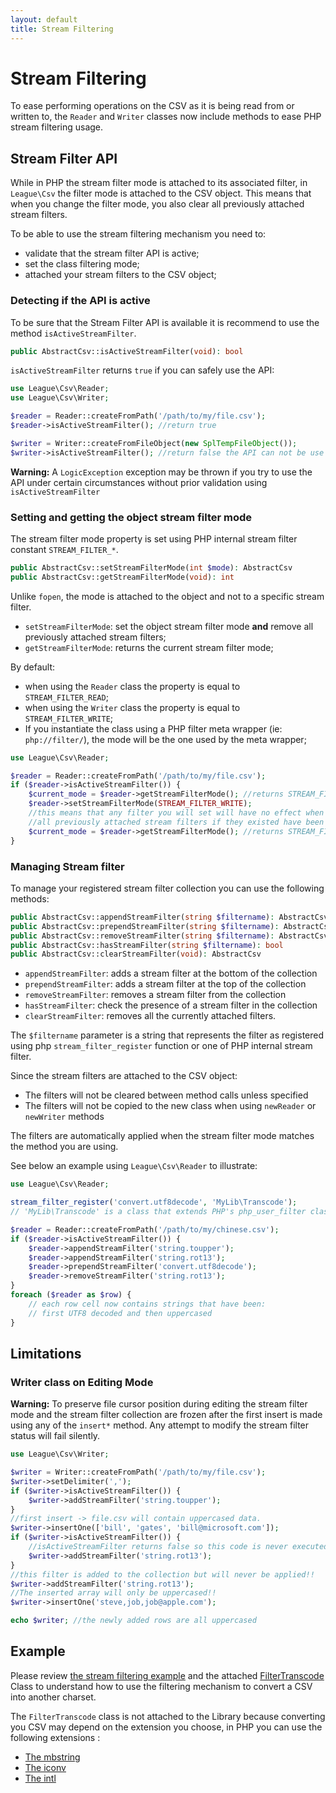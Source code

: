 ```yaml
---
layout: default
title: Stream Filtering
---
```


# Stream Filtering

To ease performing operations on the CSV as it is being read from or written to, the `Reader` and `Writer` classes now include methods to ease PHP stream filtering usage.

## Stream Filter API

While in PHP the stream filter mode is attached to its associated filter, in `League\Csv` the filter mode is attached to the CSV object. This means that when you change the filter mode, you also clear all previously attached stream filters.

To be able to use the stream filtering mechanism you need to:

* validate that the stream filter API is active;
* set the class filtering mode;
* attached your stream filters to the CSV object;

### Detecting if the API is active

To be sure that the Stream Filter API is available it is recommend to use the method `isActiveStreamFilter`.

~~~php
public AbstractCsv::isActiveStreamFilter(void): bool
~~~

`isActiveStreamFilter` returns `true` if you can safely use the API:

~~~php
use League\Csv\Reader;
use League\Csv\Writer;

$reader = Reader::createFromPath('/path/to/my/file.csv');
$reader->isActiveStreamFilter(); //return true

$writer = Writer::createFromFileObject(new SplTempFileObject());
$writer->isActiveStreamFilter(); //return false the API can not be use
~~~

<p class="message-warning"><strong>Warning:</strong> A <code>LogicException</code> exception may be thrown if you try to use the API under certain circumstances without prior validation using <code>isActiveStreamFilter</code></p>

### Setting and getting the object stream filter mode

The stream filter mode property is set using PHP internal stream filter constant `STREAM_FILTER_*`.

~~~php
public AbstractCsv::setStreamFilterMode(int $mode): AbstractCsv
public AbstractCsv::getStreamFilterMode(void): int
~~~

Unlike `fopen`, the mode is attached to the object and not to a specific stream filter.

* `setStreamFilterMode`: set the object stream filter mode **and** remove all previously attached stream filters;
* `getStreamFilterMode`: returns the current stream filter mode;

By default:

- when using the `Reader` class the property is equal to `STREAM_FILTER_READ`;
- when using the `Writer` class the property is equal to `STREAM_FILTER_WRITE`;
- If you instantiate the class using a PHP filter meta wrapper (ie: `php://filter/`), the mode will be the one used by the meta wrapper;

~~~php
use League\Csv\Reader;

$reader = Reader::createFromPath('/path/to/my/file.csv');
if ($reader->isActiveStreamFilter()) {
	$current_mode = $reader->getStreamFilterMode(); //returns STREAM_FILTER_READ
	$reader->setStreamFilterMode(STREAM_FILTER_WRITE);
	//this means that any filter you will set will have no effect when reading the CSV
	//all previously attached stream filters if they existed have been removed
	$current_mode = $reader->getStreamFilterMode(); //returns STREAM_FILTER_WRITE
}
~~~

### Managing Stream filter

To manage your registered stream filter collection you can use the following methods:

~~~php
public AbstractCsv::appendStreamFilter(string $filtername): AbstractCsv
public AbstractCsv::prependStreamFilter(string $filtername): AbstractCsv
public AbstractCsv::removeStreamFilter(string $filtername): AbstractCsv
public AbstractCsv::hasStreamFilter(string $filtername): bool
public AbstractCsv::clearStreamFilter(void): AbstractCsv
~~~

- `appendStreamFilter`: adds a stream filter at the bottom of the collection
- `prependStreamFilter`: adds a stream filter at the top of the collection
- `removeStreamFilter`: removes a stream filter from the collection
- `hasStreamFilter`: check the presence of a stream filter in the collection
- `clearStreamFilter`: removes all the currently attached filters.

The `$filtername` parameter is a string that represents the filter as registered using php `stream_filter_register` function or one of PHP internal stream filter.

Since the stream filters are attached to the CSV object:

* The filters will not be cleared between method calls unless specified
* The filters will not be copied to the new class when using `newReader` or `newWriter` methods

The filters are automatically applied when the stream filter mode matches the method you are using.

See below an example using `League\Csv\Reader` to illustrate:

~~~php
use League\Csv\Reader;

stream_filter_register('convert.utf8decode', 'MyLib\Transcode');
// 'MyLib\Transcode' is a class that extends PHP's php_user_filter class

$reader = Reader::createFromPath('/path/to/my/chinese.csv');
if ($reader->isActiveStreamFilter()) {
	$reader->appendStreamFilter('string.toupper');
	$reader->appendStreamFilter('string.rot13');
	$reader->prependStreamFilter('convert.utf8decode');
	$reader->removeStreamFilter('string.rot13');
}
foreach ($reader as $row) {
	// each row cell now contains strings that have been:
	// first UTF8 decoded and then uppercased
}
~~~

## Limitations

### Writer class on Editing Mode

<p class="message-warning"><strong>Warning:</strong> To preserve file cursor position during editing the stream filter mode and the stream filter collection are frozen after the first insert is made using any of the <code>insert*</code> method. Any attempt to modify the stream filter status will fail silently.</p>

~~~php
use League\Csv\Writer;

$writer = Writer::createFromPath('/path/to/my/file.csv');
$writer->setDelimiter(',');
if ($writer->isActiveStreamFilter()) {
	$writer->addStreamFilter('string.toupper');
}
//first insert -> file.csv will contain uppercased data.
$writer->insertOne(['bill', 'gates', 'bill@microsoft.com']);
if ($writer->isActiveStreamFilter()) {
	//isActiveStreamFilter returns false so this code is never executed
	$writer->addStreamFilter('string.rot13');
}
//this filter is added to the collection but will never be applied!!
$writer->addStreamFilter('string.rot13');
//The inserted array will only be uppercased!!
$writer->insertOne('steve,job,job@apple.com');

echo $writer; //the newly added rows are all uppercased
~~~

## Example

Please review <a href="https://github.com/thephpleague/csv/blob/master/examples/stream.php" target="_blank">the stream filtering example</a> and the attached <a href="https://github.com/thephpleague/csv/blob/master/examples/lib/FilterTranscode.php" target="_blank">FilterTranscode</a> Class to understand how to use the filtering mechanism to convert a CSV into another charset. 

The `FilterTranscode` class is not attached to the Library because converting you CSV may depend on the extension you choose, in PHP you can use the following extensions : 

<ul>
<li><a href="http://php.net/mbstring" target="_blank">The mbstring</a></li>
<li><a href="http://php.net/iconv" target="_blank">The iconv</a></li>
<li><a href="http://php.net/intl" target="_blank">The intl</a></li>
</ul>